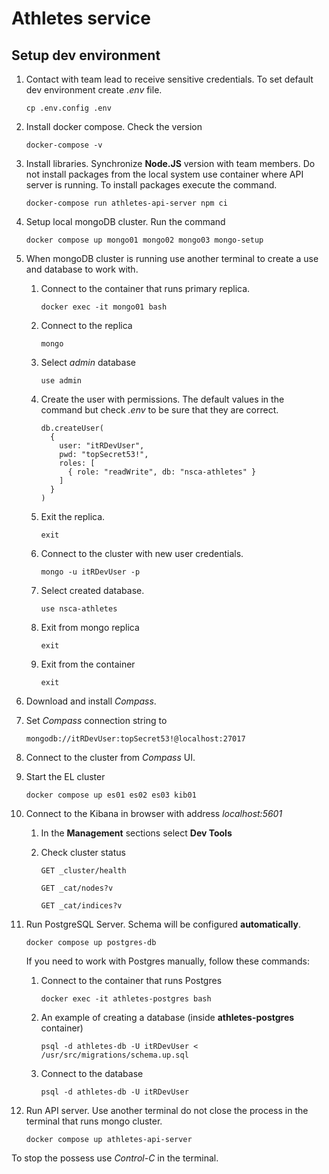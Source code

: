 # Athletes service

## Setup dev environment

1. Contact with team lead to receive sensitive credentials. To set default dev environment create _.env_ file.

   ```
   cp .env.config .env
   ```

2. Install docker compose. Check the version

   ```
   docker-compose -v
   ```

3. Install libraries. Synchronize **Node.JS** version with team members. Do not install packages from the local system use container where API server is running. To install packages execute the command.

   ```
   docker-compose run athletes-api-server npm ci
   ```

4. Setup local mongoDB cluster. Run the command

   ```
   docker compose up mongo01 mongo02 mongo03 mongo-setup
   ```

5. When mongoDB cluster is running use another terminal to create a use and database to work with.

   1. Connect to the container that runs primary replica.

      ```
      docker exec -it mongo01 bash
      ```

   2. Connect to the replica

      ```
      mongo
      ```

   3. Select _admin_ database

      ```
      use admin
      ```

   4. Create the user with permissions. The default values in the command but check _.env_ to be sure that they are correct.

      ```
      db.createUser(
        {
          user: "itRDevUser",
          pwd: "topSecret53!",
          roles: [
            { role: "readWrite", db: "nsca-athletes" }
          ]
        }
      )
      ```

   5. Exit the replica.

      ```
      exit
      ```

   6. Connect to the cluster with new user credentials.

      ```
      mongo -u itRDevUser -p
      ```

   7. Select created database.

      ```
      use nsca-athletes
      ```

   8. Exit from mongo replica

      ```
      exit
      ```

   9. Exit from the container

      ```
      exit
      ```

6. Download and install _Compass_.

7. Set _Compass_ connection string to
   ```
   mongodb://itRDevUser:topSecret53!@localhost:27017
   ```
8. Connect to the cluster from _Compass_ UI.

9. Start the EL cluster

   ```
   docker compose up es01 es02 es03 kib01
   ```

10. Connect to the Kibana in browser with address _localhost:5601_

    1. In the **Management** sections select **Dev Tools**
    2. Check cluster status

       ```
       GET _cluster/health

       GET _cat/nodes?v

       GET _cat/indices?v
       ```

11. Run PostgreSQL Server. Schema will be configured **automatically**.

    ```
    docker compose up postgres-db
    ```

    If you need to work with Postgres manually, follow these commands:

    1. Connect to the container that runs Postgres

       ```
       docker exec -it athletes-postgres bash
       ```

    2. An example of creating a database (inside **athletes-postgres** container)

       ```
       psql -d athletes-db -U itRDevUser < /usr/src/migrations/schema.up.sql
       ```

    3. Connect to the database

       ```
       psql -d athletes-db -U itRDevUser
       ```

12. Run API server. Use another terminal do not close the process in the terminal that runs mongo cluster.
    ```
    docker compose up athletes-api-server
    ```

To stop the possess use _Control-C_ in the terminal.
